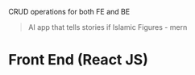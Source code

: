 CRUD operations for both FE and BE

> AI app that tells stories if Islamic Figures - mern

# Front End (React JS)

